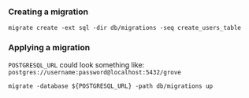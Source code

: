 ### Creating a migration
```
migrate create -ext sql -dir db/migrations -seq create_users_table
```

### Applying a migration

`POSTGRESQL_URL` could look something like: `postgres://username:password@localhost:5432/grove`
```
migrate -database ${POSTGRESQL_URL} -path db/migrations up
```
